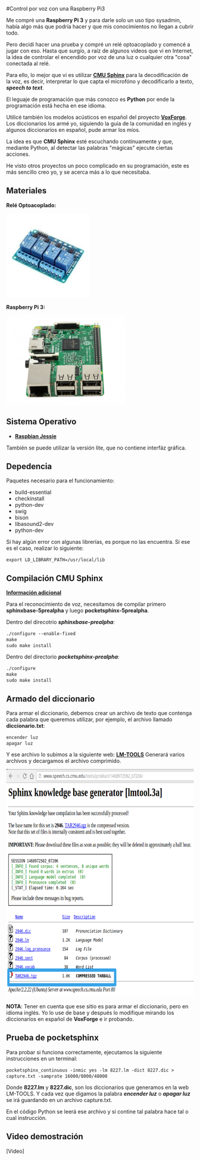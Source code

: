 #Control por voz con una Raspberry Pi3

Me compré una **Raspberry Pi 3** y para darle solo un uso tipo sysadmin, había algo más que podría hacer y que mis conocimientos no llegan a cubrir todo.

Pero decidí hacer una prueba y compré un relé optoacoplado y comencé a jugar con eso. Hasta que surgío, a raíz de algunos videos que vi en Internet, la idea de controlar el encendido por voz de una luz o cualquier otra "cosa" conectada al relé.

Para ello, lo mejor que vi es utilizar **[CMU Sphinx](http://cmusphinx.sourceforge.net/)** para la decodificación de la voz, es decir, interpretar lo que capta el microfóno y decodificarlo a texto, ***speech to text***.

El leguaje de programación que más conozco es **Python** por ende la programación está hecha en ese idioma.

Utilicé también los modelos acústicos en español del proyecto **[VoxForge](http://www.voxforge.org/es)**. Los diccionarios los armé yo, siguiendo la guia de la comunidad en inglés y algunos diccionarios en español, pude armar los míos.

La idea es que **CMU Sphinx** esté escuchando continuamente y que, mediante Python, al detectar las palabras "mágicas" ejecute ciertas acciones.

He visto otros proyectos un poco complicado en su programación, este es más sencillo creo yo, y se acerca más a lo que necesitaba.

Materiales
----
**Relé Optoacoplado:**

![](imagenes/rele_optoacoplado.jpg) 

**Raspberry Pi 3:**

 <img src="imagenes/raspberry-pi3.jpg" alt="Smiley face" height="240" width="320"> 

Sistema Operativo
----
* **[Raspbian Jessie](https://www.raspberrypi.org/downloads/raspbian/)**

También se puede utilizar la versión lite, que no contiene interfáz gráfica.

Depedencia
----

Paquetes necesario para el funcionamiento:

* build-essential
* checkinstall
* python-dev
* swig
* bison
* libasound2-dev
* python-dev

Si hay algún error con algunas librerías, es porque no las encuentra. Si ese es el caso, realizar lo siguiente:

	export LD_LIBRARY_PATH=/usr/local/lib

Compilación CMU Sphinx
----
**[Información adicional](https://element2048.wordpress.com/2007/03/09/comando-make-y-configure/)**

Para el reconocimiento de voz, necesitamos de compilar primero **sphinxbase-5prealpha** y luego **pocketsphinx-5prealpha**.

Dentro del direcotrio ***sphinxbase-prealpha***:

	./configure --enable-fixed
	make
	sudo make install

Dentro del directorio ***pocketsphinx-prealpha***: 

	./configure
	make
	sudo make install

Armado del diccionario
----
Para armar el diccionario, debemos crear un archivo de texto que contenga cada palabra que queremos utilizar, por ejemplo, el archivo llamado **diccionario.txt**:

	encender luz
	apagar luz

Y ese archivo lo subimos a la siguiente web: **[LM-TOOLS](www.speech.cs.cmu.edu/tools/lmtool-new.html)**
Generará varios archivos y decargamos el archivo comprimido.

 <img src="imagenes/LM-TOOLS.png" alt="Smiley face" height="610" width="720"> 

**NOTA**: Tener en cuenta que ese sitio es para armar el diccionario, pero en idioma inglés. Yo lo use de base y después lo modifique mirando los diccionarios en español de **VoxForge** e ir probando.

Prueba de pocketsphinx
----
Para probar si funciona correctamente, ejecutamos la siguiente instrucciones en un terminal:

	pocketsphinx_continuous -inmic yes -lm 8227.lm -dict 8227.dic > capture.txt -samprate 16000/8000/48000 

Donde **8227.lm** y **8227.dic**, son los diccionarios que generamos en la web LM-TOOLS. Y cada vez que digamos la palabra ***encender luz*** o ***apagar luz*** se irá guardando en un archivo capture.txt.

En el código Python se leerá ese archivo y si contine tal palabra hace tal o cual instrucción.

Video demostración
---
[Video]